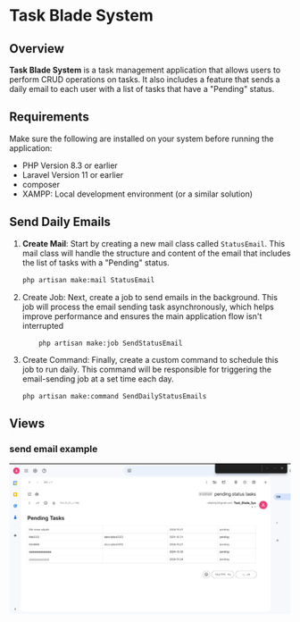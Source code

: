# Task Blade System

## Overview

**Task Blade System** is a task management application that allows users to perform CRUD operations on tasks. It also includes a feature that sends a daily email to each user with a list of tasks that have a "Pending" status.

## Requirements

Make sure the following are installed on your system before running the application:

-   PHP Version 8.3 or earlier
-   Laravel Version 11 or earlier
-   composer
-   XAMPP: Local development environment (or a similar solution)

## Send Daily Emails

1. **Create Mail**: Start by creating a new mail class called `StatusEmail`. This mail class will handle the structure and content of the email that includes the list of tasks with a "Pending" status.

    ```bash
    php artisan make:mail StatusEmail
    ```

2. Create Job: Next, create a job to send emails in the background. This job will process the email sending task asynchronously, which helps improve performance and ensures the main application flow isn't interrupted

    ```bach
        php artisan make:job SendStatusEmail
    ```

3. Create Command: Finally, create a custom command to schedule this job to run daily. This command will be responsible for triggering the email-sending job at a set time each day.
    ```bach
    php artisan make:command SendDailyStatusEmails
    ```

## Views

### send email example

![Reference Image](/screenshot/pending%20status%20tasks%20-%20alialjndy2@gmail.com%20-%20Gmail%20-%20Google%20Chrome%2010_29_2024%201_46_40%20AM.png)
